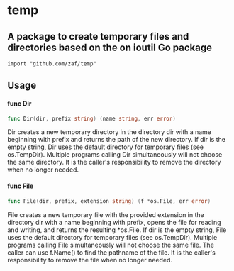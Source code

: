 # temp
A package to create temporary files and directories based on the on ioutil Go package
--
    import "github.com/zaf/temp"


## Usage

#### func  Dir

```go
func Dir(dir, prefix string) (name string, err error)
```
Dir creates a new temporary directory in the directory dir with a name beginning
with prefix and returns the path of the new directory. If dir is the empty
string, Dir uses the default directory for temporary files (see os.TempDir).
Multiple programs calling Dir simultaneously will not choose the same directory.
It is the caller's responsibility to remove the directory when no longer needed.

#### func  File

```go
func File(dir, prefix, extension string) (f *os.File, err error)
```
File creates a new temporary file with the provided extension in the directory
dir with a name beginning with prefix, opens the file for reading and writing,
and returns the resulting *os.File. If dir is the empty string, File uses the
default directory for temporary files (see os.TempDir). Multiple programs
calling File simultaneously will not choose the same file. The caller can use
f.Name() to find the pathname of the file. It is the caller's responsibility to
remove the file when no longer needed.
